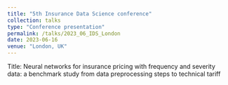 ```yaml
---
title: "5th Insurance Data Science conference"
collection: talks
type: "Conference presentation"
permalink: /talks/2023_06_IDS_London
date: 2023-06-16
venue: "London, UK"
---
```


Title: Neural networks for insurance pricing with frequency and severity data: a benchmark study from data preprocessing steps to technical tariff